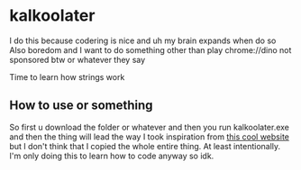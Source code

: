 # kalkoolater

I do this because codering is nice and uh my brain expands when do so 
Also boredom and I want to do something other than play chrome://dino not sponsored btw or whatever they say

Time to learn how strings work


## How to use or something
So first u download the folder or whatever and then you run kalkoolater.exe and then the thing will lead the way
I took inspiration from <a href="https://www.programiz.com/cpp-programming/examples/calculator-switch-case"> this cool website </a> but I don't think that I copied the whole entire thing. At least intentionally. I'm only doing this to learn how to code anyway so idk.